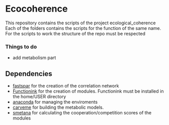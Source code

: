 # Ecocoherence
This repository contains the scripts of the project ecological_coherence
Each of the folders contains the scripts for the function of the same name. For the scripts to work the structure of the repo must be respected
### Things to do
- add metabolism part 
## Dependencies
- [fastspar](https://github.com/scwatts/fastspar/blob/main/README.md) for the creation of the correlation network
- [Functionink](https://github.com/apascualgarcia/functionInk) for the creation of modules. Functionink must be installed in the home/USER directory
- [anaconda](https://anaconda.org/) for managing the enviroments
- [carveme](https://carveme.readthedocs.io/en/latest/index.html) for building the metabolic models.
- [smetana](https://smetana.readthedocs.io/en/latest/) for calculating the cooperation/competition scores of the modules

